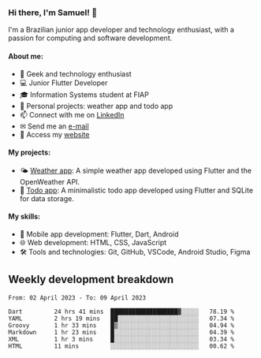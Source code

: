 ### Hi there, I'm Samuel! 👋

I'm a Brazilian junior app developer and technology enthusiast, with a passion for computing and software development.

#### About me:

- 🌟 Geek and technology enthusiast
- 💻 Junior Flutter Developer
- 🎓 Information Systems student at FIAP
- 🔭 Personal projects: weather app and todo app
- 📫 Connect with me on [LinkedIn](https://www.linkedin.com/in/samuel-s-marques/)
- ✉ Send me an [e-mail](mailto:samuel.s.marques@protonmail.com)
- 🔗 Access my [website](https://samuel-marques.me/)

#### My projects:

- 🌤️ [Weather app](https://github.com/samuel-s-marques/weather-app): A simple weather app developed using Flutter and the OpenWeather API.
- 📝 [Todo app](https://github.com/samuel-s-marques/todo-app): A minimalistic todo app developed using Flutter and SQLite for data storage.

#### My skills:

- 📱 Mobile app development: Flutter, Dart, Android
- 🌐 Web development: HTML, CSS, JavaScript
- 🛠️ Tools and technologies: Git, GitHub, VSCode, Android Studio, Figma

## Weekly development breakdown
<!--START_SECTION:waka-->

```text
From: 02 April 2023 - To: 09 April 2023

Dart         24 hrs 41 mins  ███████████████████▓░░░░░   78.19 %
YAML         2 hrs 19 mins   ██░░░░░░░░░░░░░░░░░░░░░░░   07.34 %
Groovy       1 hr 33 mins    █▒░░░░░░░░░░░░░░░░░░░░░░░   04.94 %
Markdown     1 hr 23 mins    █░░░░░░░░░░░░░░░░░░░░░░░░   04.39 %
XML          1 hr 3 mins     █░░░░░░░░░░░░░░░░░░░░░░░░   03.34 %
HTML         11 mins         ░░░░░░░░░░░░░░░░░░░░░░░░░   00.62 %
```

<!--END_SECTION:waka-->

